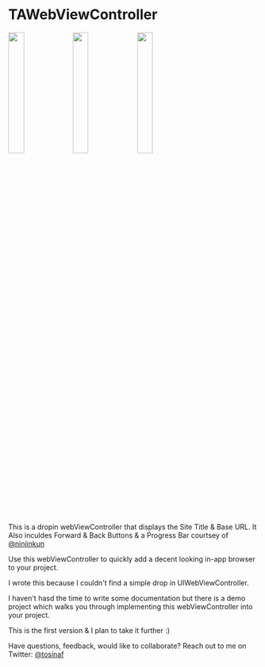 TAWebViewController
======

<img src="https://raw.github.com/TosinAF/TAWebViewController/master/Screenshots/WebView1.png" height="25%" width="25%" />
<img src="https://raw.github.com/TosinAF/TAWebViewController/master/Screenshots/WebView2.png" height="25%" width="25%" />
<img src="https://raw.github.com/TosinAF/TAWebViewController/master/Screenshots/WebView3.png" height="25%" width="25%" />

This is a dropin webViewController that displays the Site Title & Base URL. 
It Also inculdes Forward & Back Buttons & a Progress Bar courtsey of [@ninjinkun](https://github.com/ninjinkun/NJKWebViewProgress)

Use this webViewController to quickly add a decent looking in-app browser to your project. 

I wrote this because I couldn't find a simple drop in UIWebViewController. 

I haven't hasd the time to write some documentation but there is a demo project which walks you through implementing this webViewController into your project.

This is the first version & I plan to take it further :)

Have questions, feedback, would like to collaborate? Reach out to me on Twitter: [@tosinaf](https://twitter.com/tosinaf)